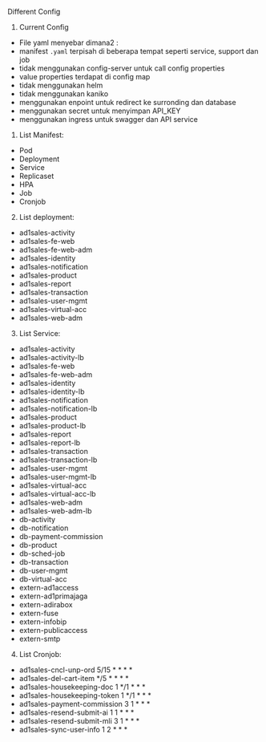 Different Config

1. Current Config
- File yaml menyebar dimana2 :
- manifest `.yaml` terpisah di beberapa tempat seperti service, support dan job
- tidak menggunakan config-server untuk call config properties
- value properties terdapat di config map
- tidak menggunakan helm
- tidak menggunakan kaniko
- menggunakan enpoint untuk redirect ke surronding dan database
- menggunakan secret untuk menyimpan API_KEY
- menggunakan ingress untuk swagger dan API service
1. List Manifest:
- Pod
- Deployment
- Service
- Replicaset
- HPA
- Job
- Cronjob
2. List deployment:
- ad1sales-activity  
- ad1sales-fe-web  
- ad1sales-fe-web-adm   
- ad1sales-identity  
- ad1sales-notification  
- ad1sales-product  
- ad1sales-report  
- ad1sales-transaction  
- ad1sales-user-mgmt  
- ad1sales-virtual-acc  
- ad1sales-web-adm  
3. List Service:
- ad1sales-activity       
- ad1sales-activity-lb    
- ad1sales-fe-web         
- ad1sales-fe-web-adm     
- ad1sales-identity       
- ad1sales-identity-lb    
- ad1sales-notification   
- ad1sales-notification-lb
- ad1sales-product        
- ad1sales-product-lb     
- ad1sales-report         
- ad1sales-report-lb      
- ad1sales-transaction    
- ad1sales-transaction-lb 
- ad1sales-user-mgmt      
- ad1sales-user-mgmt-lb   
- ad1sales-virtual-acc    
- ad1sales-virtual-acc-lb 
- ad1sales-web-adm        
- ad1sales-web-adm-lb     
- db-activity             
- db-notification         
- db-payment-commission   
- db-product              
- db-sched-job            
- db-transaction          
- db-user-mgmt            
- db-virtual-acc          
- extern-ad1access        
- extern-ad1primajaga     
- extern-adirabox         
- extern-fuse             
- extern-infobip          
- extern-publicaccess     
- extern-smtp             
4. List Cronjob:
- ad1sales-cncl-unp-ord         5/15 * * * *  
- ad1sales-del-cart-item        */5 * * * *  
- ad1sales-housekeeping-doc     1 */1 * * *  
- ad1sales-housekeeping-token   1 */1 * * *  
- ad1sales-payment-commission   3 1 * * *   
- ad1sales-resend-submit-ai     1 1 * * *   
- ad1sales-resend-submit-mli    3 1 * * *   
- ad1sales-sync-user-info       1 2 * * *   

